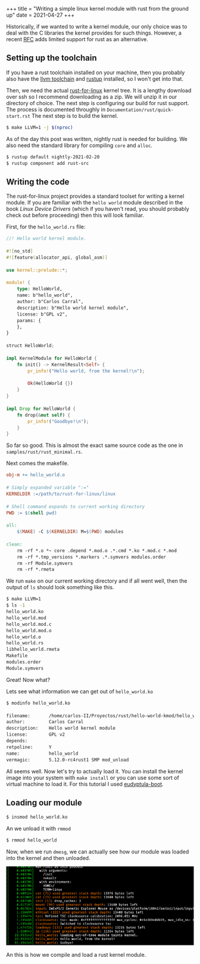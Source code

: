 +++
title =  "Writing a simple linux kernel module with rust from the ground up"
date = 2021-04-27
+++

Historically, if we wanted to write a kernel module, our only choice was to deal
with the C libraries the kernel provides for such things. However, a recent
[RFC](https://lkml.org/lkml/2021/4/14/1023) adds limited support for rust as an
alternative. 

## Setting up the toolchain

If you have a rust toolchain installed on your machine, then you probably also
have the [llvm toolchain](https://llvm.org/) and [rustup](https://rustup.rs/)
installed, so I won't get into that. 

Then, we need the actual
[rust-for-linux](https://github.com/Rust-for-Linux/linux) kernel tree. It is a
lengthy download over ssh so I recommend downloading as a zip.
We will unzip it in our directory of choice. The next step is configuring our
build for rust support. The process is documented  throughly in `Documentation/rust/quick-start.rst` 
The next step is to build the kernel. 

```bash
$ make LLVM=1 -j $(nproc)
```

As of the day this post was written, nightly rust is needed for building.
We also need the standard library for compiling `core` and `alloc`.

```bash
$ rustup default nightly-2021-02-20
$ rustup component add rust-src
``` 


## Writing the code

The rust-for-linux project provides a standard toolset for writing a kernel
module. If you are familiar with the `hello world` module described in the book
_Linux Device Drivers_ (which if you haven't read, you should probably check out
before proceeding) then this will look familiar.

First, for the `hello_world.rs` file:

```rust
//! Hello world kernel module.

#![no_std]
#![feature(allocator_api, global_asm)]

use kernel::prelude::*;

module! {
    type: HelloWorld,
    name: b"hello_world",
    author: b"Carlos Carral",
    description: b"Hello world kernel module",
    license: b"GPL v2",
    params: {
    },
}

struct HelloWorld;

impl KernelModule for HelloWorld {
    fn init() -> KernelResult<Self> {
        pr_info!("Hello world, from the kernel!\n");

        Ok(HelloWorld {})
    }
}

impl Drop for HelloWorld {
    fn drop(&mut self) {
        pr_info!("Goodbye!\n");
    }
}
```

So far so good. This is almost the exact same source code as the one in
`samples/rust/rust_minimal.rs`. 

Next comes the makefile.

```Makefile
obj-m += hello_world.o

# Simply expanded variable ":="
KERNELDIR :=/path/to/rust-for-linux/linux

# Shell command expands to current working directory
PWD := $(shell pwd)

all: 
	$(MAKE) -C $(KERNELDIR) M=$(PWD) modules

clean:  
	rm -rf *.o *~ core .depend *.mod.o .*.cmd *.ko *.mod.c *.mod
	rm -rf *.tmp_versions *.markers .*.symvers modules.order
	rm -rf Module.symvers
	rm -rf *.rmeta 

```
We run `make` on our current working directory and 
if all went well, then the output of `ls` should look something like this.

```bash
$ make LLVM=1
$ ls -1
hello_world.ko
hello_world.mod
hello_world.mod.c
hello_world.mod.o
hello_world.o
hello_world.rs
libhello_world.rmeta
Makefile
modules.order
Module.symvers
```

Great! Now what? 

Lets see what information we can get out of `hello_world.ko`

```bash
$ modinfo hello_world.ko

filename:       /home/carlos-II/Proyectos/rust/hello-world-kmod/hello_world.ko
author:         Carlos Carral
description:    Hello world kernel module
license:        GPL v2
depends:        
retpoline:      Y
name:           hello_world
vermagic:       5.12.0-rc4rust1 SMP mod_unload 
```

All seems well. Now let's try to actually load it.
You can install the kernel image into your system with `make install` or you can use
some sort of virtual machine to load it.
For this tutorial I used [eudyptula-boot](https://github.com/vincentbernat/eudyptula-boot).

## Loading our module

```bash
$ insmod hello_world.ko 
```

An we unload it with `rmmod` 

```bash
$ rmmod hello_world
```

Now, when we run `dmesg`, we can actually see how our module was loaded 
into the kernel and then unloaded.

![dmesg](dmesg_cap.png)

An this is how we compile and load a rust kernel module.

